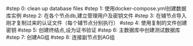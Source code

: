 #step 0: clean up database files
#step 1: 使用docker-compose.yml创建数据库实例
#step 2: 在各个节点db,建立管理用户及密钥文件
#step 3: 在辅节点导入刚才复制过来的认证文件（每个辅节点分别执行）
#step 4: 使用复制的文件创建密钥
#step 5: 创建终结点,设为证书验证
#step 6: 主数据库中创建测试数据库
#step 7: 创建AG组
#step 8: 连接副节点到AG组
